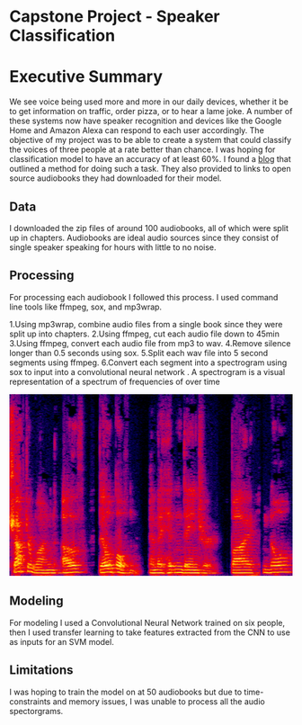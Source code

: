 # Capstone Project - Speaker Classification

# Executive Summary
We see voice being used more and more in our daily devices, whether it be to get information on traffic, order pizza, or to hear a lame joke. A number of these systems now have speaker recognition and devices like the Google Home and Amazon Alexa can respond to each user accordingly.
The objective of my project was to be able to create a system that could classify the voices of three people at a rate better than chance. I was hoping for classification model to have an accuracy of at least 60%. 
 I found a [blog](https://towardsdatascience.com/automatic-speaker-recognition-using-transfer-learning-6fab63e34e74) that outlined a method for doing such a task. They also provided to links to open source audiobooks they had downloaded for their model.

## Data
I downloaded the zip files of around 100 audiobooks, all of which were split up in chapters. Audiobooks are ideal audio sources since they consist of single speaker speaking for hours with little to no noise.
    
## Processing
For processing each audiobook I followed this process. I used command line tools like ffmpeg, sox, and mp3wrap.

1.Using mp3wrap, combine audio files from a single book since they were split up into chapters.
2.Using ffmpeg, cut each audio file down to 45min
3.Using ffmpeg, convert each audio file from mp3 to wav.
4.Remove silence longer than 0.5 seconds using sox.
5.Split each wav file into 5 second segments using ffmpeg.
6.Convert each segment into a spectrogram using sox to input into a convolutional neural network . A spectrogram is a visual representation of a spectrum of frequencies of over time

![Example Spectrogram](ex_spec.png)
    
## Modeling
For modeling I used a Convolutional Neural Network trained on six people, then I used transfer learning to take features extracted from the CNN to use as inputs for an SVM model. 

## Limitations
I was hoping to train the model on at 50 audiobooks but due to time-constraints and memory issues, I was unable to process all the audio spectorgrams. 
    
    
    
    
